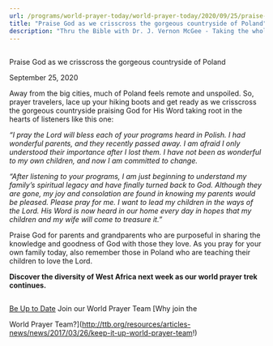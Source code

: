 ```yaml
---
url: /programs/world-prayer-today/world-prayer-today/2020/09/25/praise-god-as-we-crisscross-the-gorgeous-countryside-of-poland
title: "Praise God as we crisscross the gorgeous countryside of Poland"
description: "Thru the Bible with Dr. J. Vernon McGee - Taking the whole Word to the whole world"
---
```







## 
 Praise God as we crisscross the gorgeous countryside of Poland


September 25, 2020




Away from the big cities, much of Poland feels remote and unspoiled. So, prayer travelers, lace up your hiking boots and get ready as we crisscross the gorgeous countryside praising God for His Word taking root in the hearts of listeners like this one:

*“I pray the Lord will bless each of your programs heard in Polish. I had wonderful parents, and they recently passed away. I am afraid I only understood their importance after I lost them. I have not been as wonderful to my own children, and now I am committed to change.* 

*“After listening to your programs, I am just beginning to understand my family’s spiritual legacy and have finally turned back to God. Although they are gone, my joy and consolation are found in knowing my parents would be pleased. Please pray for me. I want to lead my children in the ways of the Lord. His Word is now heard in our home every day in hopes that my children and my wife will come to treasure it.”*

Praise God for parents and grandparents who are purposeful in sharing the knowledge and goodness of God with those they love. As you pray for your own family today, also remember those in Poland who are teaching their children to love the Lord.

**Discover the diversity of West Africa next week as our world prayer trek continues.**







## 




[Be Up to Date](http://feeds.feedburner.com/WorldPrayerToday "World Prayer Today RSS Feed")
Join our World Prayer Team
[Why join the  

World Prayer Team?](http://ttb.org/resources/articles-news/news/2017/03/26/keep-it-up-world-prayer-team!)




